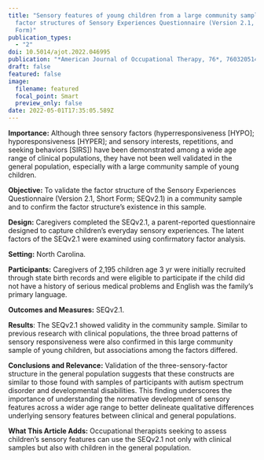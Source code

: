 ```yaml
---
title: "Sensory features of young children from a large community sample: Latent
  factor structures of Sensory Experiences Questionnaire (Version 2.1, Short
  Form)"
publication_types:
  - "2"
doi: 10.5014/ajot.2022.046995
publication: "*American Journal of Occupational Therapy, 76*, 7603205140"
draft: false
featured: false
image:
  filename: featured
  focal_point: Smart
  preview_only: false
date: 2022-05-01T17:35:05.589Z
---
```

**Importance:** Although three sensory factors (hyperresponsiveness \[HYPO]; hyporesponsiveness \[HYPER]; and sensory interests, repetitions, and seeking behaviors \[SIRS]) have been demonstrated among a wide age range of clinical populations, they have not been well validated in the general population, especially with a large community sample of young children.

**Objective:** To validate the factor structure of the Sensory Experiences Questionnaire (Version 2.1, Short Form; SEQv2.1) in a community sample and to confirm the factor structure’s existence in this sample.

**Design:** Caregivers completed the SEQv2.1, a parent-reported questionnaire designed to capture children’s everyday sensory experiences. The latent factors of the SEQv2.1 were examined using confirmatory factor analysis.

**Setting:** North Carolina.

**Participants:** Caregivers of 2,195 children age 3 yr were initially recruited through state birth records and were eligible to participate if the child did not have a history of serious medical problems and English was the family’s primary language.

**Outcomes and Measures:** SEQv2.1.

**Results**: The SEQv2.1 showed validity in the community sample. Similar to previous research with clinical populations, the three broad patterns of sensory responsiveness were also confirmed in this large community sample of young children, but associations among the factors differed.

**Conclusions and Relevance:** Validation of the three-sensory-factor structure in the general population suggests that these constructs are similar to those found with samples of participants with autism spectrum disorder and developmental disabilities. This finding underscores the importance of understanding the normative development of sensory features across a wider age range to better delineate qualitative differences underlying sensory features between clinical and general populations.

**What This Article Adds:** Occupational therapists seeking to assess children’s sensory features can use the SEQv2.1 not only with clinical samples but also with children in the general population.